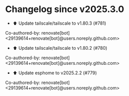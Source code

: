 # Changelog since v2025.3.0
- ⬆️ Update tailscale/tailscale to v1.80.3 (#781)

Co-authored-by: renovate[bot] <29139614+renovate[bot]@users.noreply.github.com> 
- ⬆️ Update tailscale/tailscale to v1.80.2 (#780)

Co-authored-by: renovate[bot] <29139614+renovate[bot]@users.noreply.github.com> 
- ⬆️ Update esphome to v2025.2.2 (#779)

Co-authored-by: renovate[bot] <29139614+renovate[bot]@users.noreply.github.com> 
